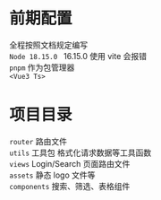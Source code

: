 # 前期配置

全程按照文档规定编写  
`Node 18.15.0 ` 16.15.0 使用 vite 会报错  
`pnpm` 作为包管理器  
`<Vue3 Ts>`

# 项目目录

`router` 路由文件  
`utils` 工具包 格式化请求数据等工具函数  
`views` Login/Search 页面路由文件  
`assets` 静态 logo 文件等  
`components` 搜索、筛选、表格组件
